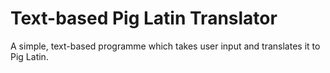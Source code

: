 # Text-based Pig Latin Translator
A simple, text-based programme which takes user input and translates it to Pig Latin.
